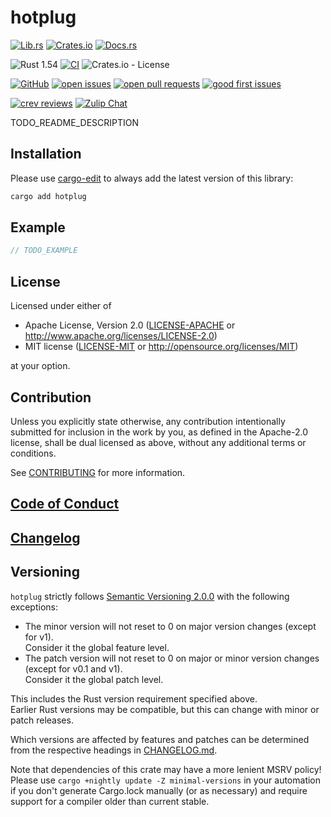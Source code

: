 # hotplug

[![Lib.rs](https://img.shields.io/badge/Lib.rs-*-84f)](https://lib.rs/crates/hotplug)
[![Crates.io](https://img.shields.io/crates/v/hotplug)](https://crates.io/crates/hotplug)
[![Docs.rs](https://docs.rs/hotplug/badge.svg)](https://docs.rs/hotplug)

![Rust 1.54](https://img.shields.io/static/v1?logo=Rust&label=&message=1.54&color=grey)
[![CI](https://github.com/Tamschi/hotplug/workflows/CI/badge.svg?branch=develop)](https://github.com/Tamschi/hotplug/actions?query=workflow%3ACI+branch%3Adevelop)
![Crates.io - License](https://img.shields.io/crates/l/hotplug/0.0.1)

[![GitHub](https://img.shields.io/static/v1?logo=GitHub&label=&message=%20&color=grey)](https://github.com/Tamschi/hotplug)
[![open issues](https://img.shields.io/github/issues-raw/Tamschi/hotplug)](https://github.com/Tamschi/hotplug/issues)
[![open pull requests](https://img.shields.io/github/issues-pr-raw/Tamschi/hotplug)](https://github.com/Tamschi/hotplug/pulls)
[![good first issues](https://img.shields.io/github/issues-raw/Tamschi/hotplug/good%20first%20issue?label=good+first+issues)](https://github.com/Tamschi/hotplug/contribute)

[![crev reviews](https://web.crev.dev/rust-reviews/badge/crev_count/hotplug.svg)](https://web.crev.dev/rust-reviews/crate/hotplug/)
[![Zulip Chat](https://img.shields.io/endpoint?label=chat&url=https%3A%2F%2Fiteration-square-automation.schichler.dev%2F.netlify%2Ffunctions%2Fstream_subscribers_shield%3Fstream%3Dproject%252Fhotplug)](https://iteration-square.schichler.dev/#narrow/stream/project.2Fhotplug)

TODO_README_DESCRIPTION

## Installation

Please use [cargo-edit](https://crates.io/crates/cargo-edit) to always add the latest version of this library:

```cmd
cargo add hotplug
```

## Example

```rust
// TODO_EXAMPLE
```

## License

Licensed under either of

- Apache License, Version 2.0
   ([LICENSE-APACHE](LICENSE-APACHE) or <http://www.apache.org/licenses/LICENSE-2.0>)
- MIT license
   ([LICENSE-MIT](LICENSE-MIT) or <http://opensource.org/licenses/MIT>)

at your option.

## Contribution

Unless you explicitly state otherwise, any contribution intentionally submitted
for inclusion in the work by you, as defined in the Apache-2.0 license, shall be
dual licensed as above, without any additional terms or conditions.

See [CONTRIBUTING](CONTRIBUTING.md) for more information.

## [Code of Conduct](CODE_OF_CONDUCT.md)

## [Changelog](CHANGELOG.md)

## Versioning

`hotplug` strictly follows [Semantic Versioning 2.0.0](https://semver.org/spec/v2.0.0.html) with the following exceptions:

- The minor version will not reset to 0 on major version changes (except for v1).  
Consider it the global feature level.
- The patch version will not reset to 0 on major or minor version changes (except for v0.1 and v1).  
Consider it the global patch level.

This includes the Rust version requirement specified above.  
Earlier Rust versions may be compatible, but this can change with minor or patch releases.

Which versions are affected by features and patches can be determined from the respective headings in [CHANGELOG.md](CHANGELOG.md).

Note that dependencies of this crate may have a more lenient MSRV policy!
Please use `cargo +nightly update -Z minimal-versions` in your automation if you don't generate Cargo.lock manually (or as necessary) and require support for a compiler older than current stable.
